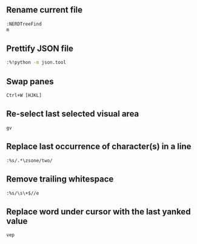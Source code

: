 ## Rename current file
```bash
:NERDTreeFind
m
```


## Prettify JSON file
```bash
:%!python -m json.tool
```


## Swap panes
```
Ctrl+W [HJKL]
```


## Re-select last selected visual area
```
gv
```


## Replace last occurrence of character(s) in a line
```
:%s/.*\zsone/two/
```


## Remove trailing whitespace
```
:%s/\s\+$//e
```


## Replace word under cursor with the last yanked value
```
vep
```

